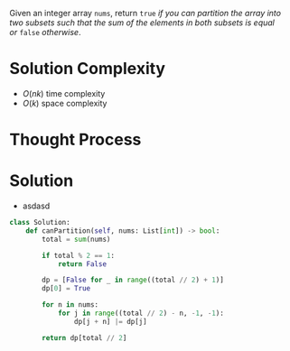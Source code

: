 Given an integer array `nums`, return `true` _if you can partition the array into two subsets such that the sum of the elements in both subsets is equal or_ `false` _otherwise_.
# Solution Complexity
- $O(nk)$ time complexity
- $O(k)$ space complexity
# Thought Process
# Solution
- asdasd
```Python
class Solution:
	def canPartition(self, nums: List[int]) -> bool:
		total = sum(nums)

		if total % 2 == 1:
			return False

		dp = [False for _ in range((total // 2) + 1)]
		dp[0] = True

		for n in nums:
			for j in range((total // 2) - n, -1, -1):
				dp[j + n] |= dp[j]

		return dp[total // 2]
```